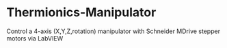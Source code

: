 # Thermionics-Manipulator
Control a 4-axis (X,Y,Z,rotation) manipulator with Schneider MDrive stepper motors via LabVIEW
